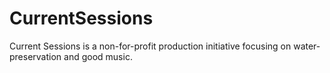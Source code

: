 CurrentSessions
===============

Current Sessions is a non-for-profit production initiative focusing on water-preservation and good music.